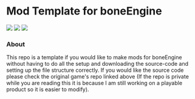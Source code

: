 # Mod Template for boneEngine

[<img src="https://github.com/thomasa-dev/readme-buttons/blob/main/guildedButton.png"/>](https://guilded.gg/thomas-hub "My Guilded Server") 
[<img src="https://github.com/thomasa-dev/readme-buttons/blob/main/gameButton.png" />](https://github.com/thomasa-dev/boneEngine-private "Private Repo")
[<img src="https://github.com/thomasa-dev/readme-buttons/blob/main/wikiButton.png" />](https://github.com/thomasa-dev/boneEngine-mod-template/wiki)
### About
This repo is a template if you would like to make mods for boneEngine without having to do all the setup and downloading the source-code and setting up the file structure correctly. If you would like the source code please check the original game's repo linked above (If the repo is private while you are reading this it is because I am still working on a playable product so it is easier to modify).
